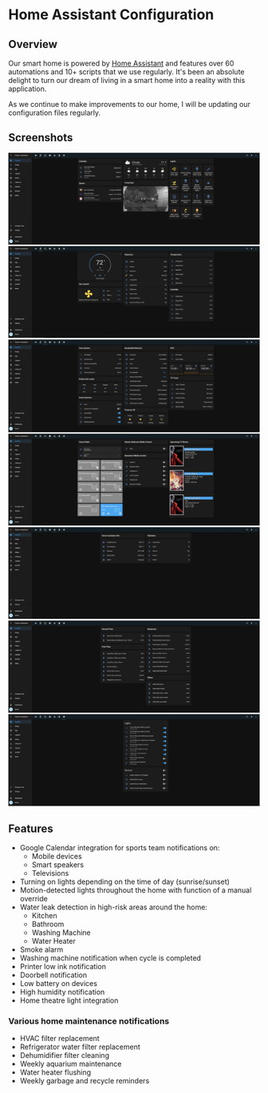 # Home Assistant Configuration

## Overview

Our smart home is powered by [Home Assistant](https://www.home-assistant.io) and features over 60 automations and 10+ scripts that we use regularly. It's been an absolute delight to turn our dream of living in a smart home into a reality with this application.

As we continue to make improvements to our home, I will be updating our configuration files regularly.

## Screenshots

![Home](https://github.com/omerome83/homeassistant/blob/main/images/screenshots/ha_home.PNG)
![Comfort](https://github.com/omerome83/homeassistant/blob/main/images/screenshots/ha_comfort.PNG)
![Device Status](https://github.com/omerome83/homeassistant/blob/main/images/screenshots/ha_device_status.PNG)
![Media](https://github.com/omerome83/homeassistant/blob/main/images/screenshots/ha_media.PNG)
![Info](https://github.com/omerome83/homeassistant/blob/main/images/screenshots/ha_info.PNG)
![Battery Status](https://github.com/omerome83/homeassistant/blob/main/images/screenshots/ha_battery_status.PNG)
![Automation Override](https://github.com/omerome83/homeassistant/blob/main/images/screenshots/ha_automation_override.PNG)

## Features

- Google Calendar integration for sports team notifications on:
  - Mobile devices
  - Smart speakers
  - Televisions
- Turning on lights depending on the time of day (sunrise/sunset)
- Motion-detected lights throughout the home with function of a manual override
- Water leak detection in high-risk areas around the home:
  - Kitchen
  - Bathroom
  - Washing Machine
  - Water Heater
- Smoke alarm
- Washing machine notification when cycle is completed
- Printer low ink notification
- Doorbell notification
- Low battery on devices
- High humidity notification
- Home theatre light integration

### Various home maintenance notifications

- HVAC filter replacement
- Refrigerator water filter replacement
- Dehumidifier filter cleaning
- Weekly aquarium maintenance
- Water heater flushing
- Weekly garbage and recycle reminders
